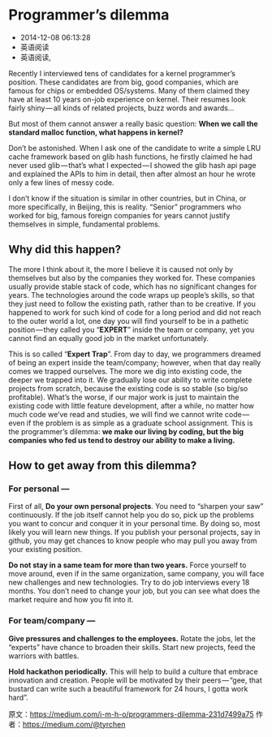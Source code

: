 # Programmer’s dilemma
- 2014-12-08 06:13:28
- 英语阅读
- 英语阅读,

<!--markdown-->Recently I interviewed tens of candidates for a kernel programmer’s position. These candidates are from big, good companies, which are famous for chips or embedded OS/systems. Many of them claimed they have at least 10 years on-job experience on kernel. Their resumes look fairly shiny — all kinds of related projects, buzz words and awards…


<!--more-->


But most of them cannot answer a really basic question: **When we call the standard malloc function, what happens in kernel?**

Don’t be astonished. When I ask one of the candidate to write a simple LRU cache framework based on glib hash functions, he firstly claimed he had never used glib — that’s what I expected — I showed the glib hash api page and explained the APIs to him in detail, then after almost an hour he wrote only a few lines of messy code.

I don’t know if the situation is similar in other countries, but in China, or more specifically, in Beijing, this is reality. “Senior” programmers who worked for big, famous foreign companies for years cannot justify themselves in simple, fundamental problems.

## Why did this happen?

The more I think about it, the more I believe it is caused not only by themselves but also by the companies they worked for. These companies usually provide stable stack of code, which has no significant changes for years. The technologies around the code wraps up people’s skills, so that they just need to follow the existing path, rather than to be creative. If you happened to work for such kind of code for a long period and did not reach to the outer world a lot, one day you will find yourself to be in a pathetic position — they called you “**EXPERT**” inside the team or company, yet you cannot find an equally good job in the market unfortunately.

This is so called “**Expert Trap**”. From day to day, we programmers dreamed of being an expert inside the team/company; however, when that day really comes we trapped ourselves. The more we dig into existing code, the deeper we trapped into it. We gradually lose our ability to write complete projects from scratch, because the existing code is so stable (so big/so profitable). What’s the worse, if our major work is just to maintain the existing code with little feature development, after a while, no matter how much code we’ve read and studies, we will find we cannot write code — even if the problem is as simple as a graduate school assignment. This is the programmer’s dilemma: **we make our living by coding, but the big companies who fed us tend to destroy our ability to make a living.**

## How to get away from this dilemma?

### For personal —

First of all, **Do your own personal projects**. You need to “sharpen your saw” continuously. If the job itself cannot help you do so, pick up the problems you want to concur and conquer it in your personal time. By doing so, most likely you will learn new things. If you publish your personal projects, say in github, you may get chances to know people who may pull you away from your existing position.

**Do not stay in a same team for more than two years.** Force yourself to move around, even if in the same organization, same company, you will face new challenges and new technologies. Try to do job interviews every 18 months. You don’t need to change your job, but you can see what does the market require and how you fit into it.

### For team/company —

**Give pressures and challenges to the employees.** Rotate the jobs, let the “experts” have chance to broaden their skills. Start new projects, feed the warriors with battles.

**Hold hackathon periodically.** This will help to build a culture that embrace innovation and creation. People will be motivated by their peers — “gee, that bustard can write such a beautiful framework for 24 hours, I gotta work hard”.

原文：<https://medium.com/i-m-h-o/programmers-dilemma-231d7499a75>
作者：<https://medium.com/@tyrchen>